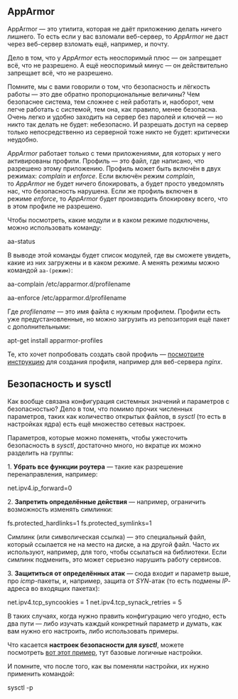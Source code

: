 
## **AppArmor**

AppArmor — это утилита, которая не даёт приложению делать ничего лишнего. То есть если у вас взломали веб-сервер, то _AppArmor_ не даст через веб-сервер взломать ещё, например, и почту.

Дело в том, что у _AppArmor_ есть неоспоримый плюс — он запрещает всё, что не разрешено. А ещё неоспоримый минус — он действительно запрещает всё, что не разрешено.

Помните, мы с вами говорили о том, что безопасность и лёгкость работы — это две обратно пропорциональные величины? Чем безопаснее система, тем сложнее с ней работать и, наоборот, чем легче работать с системой, тем она, как правило, менее безопасна. Очень легко и удобно заходить на сервер без паролей и ключей — но никто так делать не будет: небезопасно. И разрешать доступ на сервер только непосредственно из серверной тоже никто не будет: критически неудобно.

_AppArmor_ работает только с теми приложениями, для которых у него активированы профили. Профиль — это файл, где написано, что разрешено этому приложению. Профиль может быть включён в двух режимах: _complain_ и _enforce_. Если включён режим _complain_, то _AppArmor_ не будет ничего блокировать, а будет просто уведомлять нас, что безопасность нарушена. Если же профиль включен в режиме _enforce_, то _AppArmor_ будет производить блокировку всего, что в этом профиле не разрешено.

Чтобы посмотреть, какие модули и в каком режиме подключены, можно использовать команду:

aa-status

В выводе этой команды будет список модулей, где вы сможете увидеть, какие из них загружены и в каком режиме. А менять режимы можно командой `aa-(режим)`:

aa-complain /etc/apparmor.d/profilename

aa-enforce /etc/apparmor.d/profilename

Где _profilename_ — это имя файла с нужным профилем. Профили есть уже предустановленные, но можно загрузить из репозитория ещё пакет с дополнительными:

apt-get install apparmor-profiles

Те, кто хочет попробовать создать свой профиль — [посмотрите инструкцию](https://www.codeflow.site/ru/article/how-to-create-an-apparmor-profile-for-nginx-on-ubuntu-14-04) для создания профиля, например для веб-сервера _nginx_.

## **Безопасность и sysctl**

Как вообще связана конфигурация системных значений и параметров с безопасностью? Дело в том, что помимо прочих численных параметров, таких как количество открытых файлов, в _sysctl_ (то есть в настройках ядра) есть ещё множество сетевых настроек.

Параметров, которые можно поменять, чтобы ужесточить безопасность в _sysctl_, достаточно много, но вкратце их можно разделить на группы:

1. **Убрать все функции роутера** — такие как разрешение перенаправления, например:

net.ipv4.ip_forward=0

2. **Запретить определённые действия** — например, ограничить возможность изменять симлинки:

fs.protected_hardlinks=1
fs.protected_symlinks=1

Симлинк (или символическая ссылка) — это специальный файл, который ссылается не на место на диске, а на другой файл. Часто их используют, например, для того, чтобы ссылаться на библиотеки. Если симлинк подменить, это может серьезно нарушить работу сервисов.

3. **Защититься от определённых атак** — сюда входит и параметр выше, про _icmp_-пакеты, и, например, защита от _SYN_-атак (то есть подмены _IP_-адреса во входящих пакетах):

net.ipv4.tcp_syncookies = 1
net.ipv4.tcp_synack_retries = 5

В таких случаях, когда нужно править конфигурацию чего угодно, есть два пути — либо изучать каждый конкретный параметр и думать, как вам нужно его настроить, либо использовать примеры.

Что касается **настроек безопасности для _sysctl_**, можете посмотреть [вот этот пример](https://www.cyberciti.biz/faq/linux-kernel-etcsysctl-conf-security-hardening/), тут базовые логичные настройки.

И помните, что после того, как вы поменяли настройки, их нужно применить командой:

sysctl -p